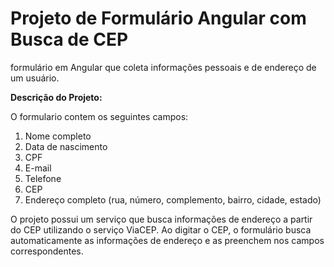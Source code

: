 # Projeto de Formulário Angular com Busca de CEP

 formulário em Angular que coleta informações pessoais e de endereço de um usuário.

**Descrição do Projeto:**

O formulario contem os seguintes campos:

1. Nome completo
2. Data de nascimento
3. CPF
4. E-mail
5. Telefone
6. CEP
7. Endereço completo (rua, número, complemento, bairro, cidade, estado)

O projeto possui um serviço que busca informações de endereço a partir do CEP utilizando o serviço ViaCEP.
Ao digitar o CEP, o formulário busca automaticamente as informações de endereço e  as preenchem  nos campos correspondentes.


